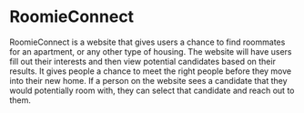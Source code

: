 # RoomieConnect
RoomieConnect is a website that gives users a chance to find roommates for an apartment, or any other type of housing. The website will have users fill out their interests and then view potential candidates based on their results. It gives people a chance to meet the right people before they move into their new home. If a person on the website sees a candidate that they would potentially room with, they can select that candidate and reach out to them.
